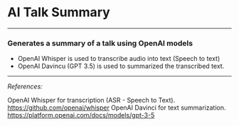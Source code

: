 # AI Talk Summary
---
### Generates a summary of a talk using OpenAI models

- OpenAI Whisper is used to transcribe audio into text (Speech to text)
- OpenAI Davincu (GPT 3.5) is used to summarized the transcribed text. 

---
*References:*

OpenAI Whisper for transcription (ASR - Speech to Text). https://github.com/openai/whisper
OpenAI Davinci for text summarization. https://platform.openai.com/docs/models/gpt-3-5
